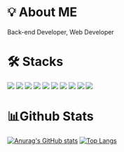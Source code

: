 # 💡 About ME
Back-end Developer, Web Developer


# 🛠 Stacks
<div>
  <img src="https://img.shields.io/badge/JAVA-ffbf00?style=flat&logoColor=white"/>
  <img src="https://img.shields.io/badge/JSP-5382a1?style=flat&logoColor=white"/>
  <img src="https://img.shields.io/badge/spring-%236DB33F.svg?style=flat&logo=spring&logoColor=white"/>
  <img src="https://img.shields.io/badge/javascript-%23323330.svg?style=flat&logo=javascript&logoColor=%23F7DF1E"/>
  <img src="https://img.shields.io/badge/html5-%23E34F26.svg?style=flat&logo=html5&logoColor=white"/>
  <img src="https://img.shields.io/badge/CSS3-1572B6.svg?style=flat&logo=CSS3&logoColor=white"/>
  <img src="https://img.shields.io/badge/Oracle-F80000.svg?style=flat&logo=Oracle&logoColor=white"/>
  <img src="https://img.shields.io/badge/MySQL-4479A1.svg?style=flat&logo=MySQL&logoColor=white"/>
  <img src="https://img.shields.io/badge/MariaDB-003545.svg?style=flat&logo=MariaDB&logoColor=white"/>
  <img src="https://img.shields.io/badge/Thymeleaf-005F0F.svg?style=flat&logo=Thymeleaf&logoColor=white"/>
</div>


# 📊Github Stats
[![Anurag's GitHub stats](https://github-readme-stats.vercel.app/api?username=kimmyewon)](https://github.com/kimmyewon/github-readme-stats)
[![Top Langs](https://github-readme-stats.vercel.app/api/top-langs/?username=kimmyewon)](https://github.com/kimmyewon/github-readme-stats)
